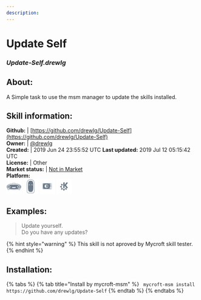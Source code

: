 ```yaml
--- 
description: 
---
```


# Update Self  
### _Update-Self.drewlg_  
## About:  
A Simple task to use the msm manager to update the skills installed.

## Skill information:  
**Github:** | [https://github.com/drewlg/Update-Self](https://github.com/drewlg/Update-Self)  
**Owner:** | [@drewlg](https://github.com/drewlg)  
**Created:** | 2019 Jun 24 23:55:52 UTC  **Last updated:** 2019 Jul 12 05:15:42 UTC  
**License:** | Other  
**Market status:** | [Not in Market](https://market.mycroft.ai/skill/)  
**Platform:**  
 ![](../.gitbook/assets/mark-1-icon.png)  ![](../.gitbook/assets/mark-2-icon.png)  ![](../.gitbook/assets/picroft-icon.png)  ![](../.gitbook/assets/kde.png)   
## Examples:  
> Update yourself.  
> Do you have any updates?  
  
{% hint style="warning" %}
This skill is not aproved by Mycroft skill tester.
{% endhint %}
    
## Installation:  
{% tabs %}
{% tab title="Install by mycroft-msm" %}
``` mycroft-msm install https://github.com/drewlg/Update-Self```
{% endtab %}
  {% endtabs %}
  